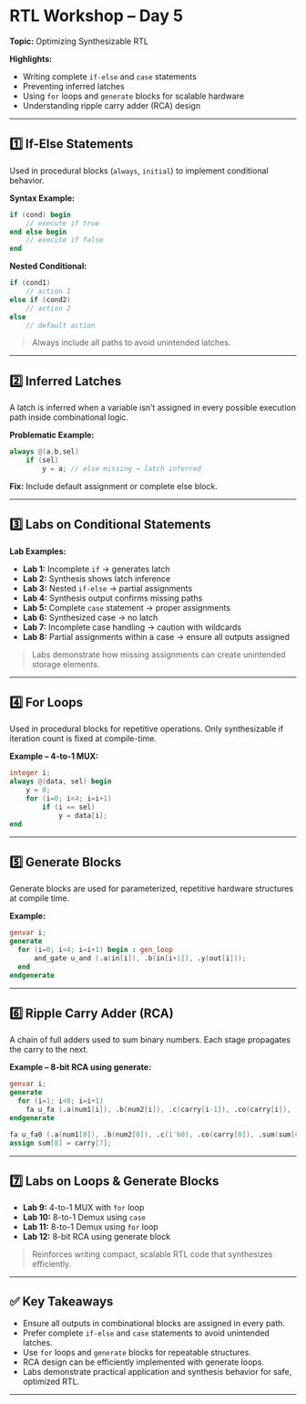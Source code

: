 # RTL Workshop – Day 5

**Topic:** Optimizing Synthesizable RTL

**Highlights:**

* Writing complete `if-else` and `case` statements
* Preventing inferred latches
* Using `for` loops and `generate` blocks for scalable hardware
* Understanding ripple carry adder (RCA) design

---

## 1️⃣ If-Else Statements

Used in procedural blocks (`always`, `initial`) to implement conditional behavior.

**Syntax Example:**

```verilog
if (cond) begin
    // execute if true
end else begin
    // execute if false
end
```

**Nested Conditional:**

```verilog
if (cond1)
    // action 1
else if (cond2)
    // action 2
else
    // default action
```

> Always include all paths to avoid unintended latches.

---

## 2️⃣ Inferred Latches

A latch is inferred when a variable isn’t assigned in every possible execution path inside combinational logic.

**Problematic Example:**

```verilog
always @(a,b,sel)
    if (sel)
        y = a; // else missing → latch inferred
```

**Fix:** Include default assignment or complete else block.

---

## 3️⃣ Labs on Conditional Statements

**Lab Examples:**

* **Lab 1:** Incomplete `if` → generates latch
* **Lab 2:** Synthesis shows latch inference
* **Lab 3:** Nested `if-else` → partial assignments
* **Lab 4:** Synthesis output confirms missing paths
* **Lab 5:** Complete `case` statement → proper assignments
* **Lab 6:** Synthesized case → no latch
* **Lab 7:** Incomplete case handling → caution with wildcards
* **Lab 8:** Partial assignments within a case → ensure all outputs assigned

> Labs demonstrate how missing assignments can create unintended storage elements.

---

## 4️⃣ For Loops

Used in procedural blocks for repetitive operations. Only synthesizable if iteration count is fixed at compile-time.

**Example – 4-to-1 MUX:**

```verilog
integer i;
always @(data, sel) begin
    y = 0;
    for (i=0; i<4; i=i+1)
        if (i == sel)
            y = data[i];
end
```

---

## 5️⃣ Generate Blocks

Generate blocks are used for parameterized, repetitive hardware structures at compile time.

**Example:**

```verilog
genvar i;
generate
  for (i=0; i<4; i=i+1) begin : gen_loop
      and_gate u_and (.a(in[i]), .b(in[i+1]), .y(out[i]));
  end
endgenerate
```

---

## 6️⃣ Ripple Carry Adder (RCA)

A chain of full adders used to sum binary numbers. Each stage propagates the carry to the next.

**Example – 8-bit RCA using generate:**

```verilog
genvar i;
generate
  for (i=1; i<8; i=i+1)
    fa u_fa (.a(num1[i]), .b(num2[i]), .c(carry[i-1]), .co(carry[i]), .sum(sum[i]));
endgenerate

fa u_fa0 (.a(num1[0]), .b(num2[0]), .c(1'b0), .co(carry[0]), .sum(sum[0]));
assign sum[8] = carry[7];
```

---

## 7️⃣ Labs on Loops & Generate Blocks

* **Lab 9:** 4-to-1 MUX with `for` loop
* **Lab 10:** 8-to-1 Demux using `case`
* **Lab 11:** 8-to-1 Demux using `for` loop
* **Lab 12:** 8-bit RCA using generate block

> Reinforces writing compact, scalable RTL code that synthesizes efficiently.

---

## ✅ Key Takeaways

* Ensure all outputs in combinational blocks are assigned in every path.
* Prefer complete `if-else` and `case` statements to avoid unintended latches.
* Use `for` loops and `generate` blocks for repeatable structures.
* RCA design can be efficiently implemented with generate loops.
* Labs demonstrate practical application and synthesis behavior for safe, optimized RTL.

---
